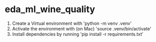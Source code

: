 # eda_ml_wine_quality
1. Create a Virtual environment with 
'python -m venv .venv'
2. Activate the environment with
(on Mac) 'source .venv/bin/activate'
3. Install dependencies by running
'pip install -r requirements.txt'